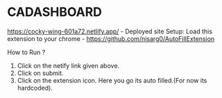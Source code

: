 # CADASHBOARD
https://cocky-wing-601a72.netlify.app/ - Deployed site
Setup:
Load this extension to your chrome - https://github.com/nisarg0/AutoFillExtension

How to Run ?
1. Click on the netify link given above.
2. Click on submit.
3. Click on the extension icon.
Here you go its auto filled.(For now its hardcoded).
